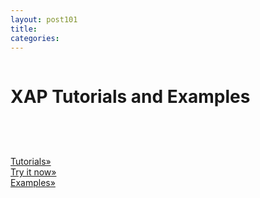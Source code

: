 ```yaml
---
layout: post101
title:
categories:
---
```



<div class="container">
	<div class="row clearfix">
		<div class="col-md-12 column">
			<div class="page-header">
				<h1>
					XAP Tutorials and Examples
				</h1>
			</div>
			<div class="row" style="padding-top: 60px;">
            <div class="col-md-4 headerDivider">
      <div class="row" >
        <div class="col-md-1">
        </div>
        <div class="col-md-10">
          <a href="/xap97" class="btn btn-default btn-block btn-lg">Tutorials&raquo;</a>
        </div>
        <div class="col-md-1">
        </div>
      </div>
    </div>
    <div class="col-md-4 headerDivider">
      <div class="row">
        <div class="col-md-1">
        </div>
        <div class="col-md-10">
          <a href="/xap97net" class="btn btn-default btn-block btn-lg">Try it now&raquo;</a>
        </div>
        <div class="col-md-1">
        </div>
      </div>
    </div>
    <div class="col-md-4">
      <div class="row">
        <div class="col-md-1">
        </div>
        <div class="col-md-10">
          <a href="sbp" class="btn btn-default btn-block btn-lg">Examples&raquo;</a>
        </div>
        <div class="col-md-1">
        </div>
      </div>
    </div>
		</div>
	</div>
</div>